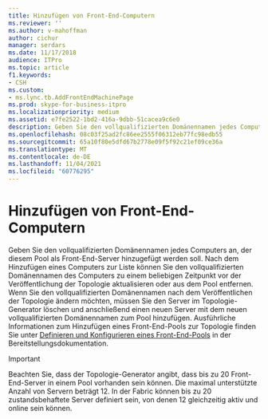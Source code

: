 ```yaml
---
title: Hinzufügen von Front-End-Computern
ms.reviewer: ''
ms.author: v-mahoffman
author: cichur
manager: serdars
ms.date: 11/17/2018
audience: ITPro
ms.topic: article
f1.keywords:
- CSH
ms.custom:
- ms.lync.tb.AddFrontEndMachinePage
ms.prod: skype-for-business-itpro
ms.localizationpriority: medium
ms.assetid: e7fe2522-1bd2-416a-9dbb-51cacea9c6e0
description: Geben Sie den vollqualifizierten Domänennamen jedes Computers an, der diesem Pool als Front-End-Server hinzugefügt werden soll. Nach dem Hinzufügen eines Computers zur Liste können Sie den vollqualifizierten Domänennamen des Computers zu einem beliebigen Zeitpunkt vor der Veröffentlichung der Topologie aktualisieren oder aus dem Pool entfernen. Wenn Sie den vollqualifizierten Domänennamen nach dem Veröffentlichen der Topologie ändern möchten, müssen Sie den Server im Topologie-Generator löschen und anschließend einen neuen Server mit dem neuen vollqualifizierten Domänennamen zum Pool hinzufügen. Ausführliche Informationen zum Hinzufügen eines Front-End-Pools zur Topologie finden Sie unter Definieren und Konfigurieren eines Front-End-Pools in der Bereitstellungsdokumentation.
ms.openlocfilehash: 08c03f25ad2fc86ee2555f06312eb77fc98edb55
ms.sourcegitcommit: 65a10f80e5dfd67b2778e09f5f92c21ef09ce36a
ms.translationtype: MT
ms.contentlocale: de-DE
ms.lasthandoff: 11/04/2021
ms.locfileid: "60776295"
---
```

# <a name="add-front-end-machine"></a>Hinzufügen von Front-End-Computern

Geben Sie den vollqualifizierten Domänennamen jedes Computers an, der diesem Pool als Front-End-Server hinzugefügt werden soll. Nach dem Hinzufügen eines Computers zur Liste können Sie den vollqualifizierten Domänennamen des Computers zu einem beliebigen Zeitpunkt vor der Veröffentlichung der Topologie aktualisieren oder aus dem Pool entfernen. Wenn Sie den vollqualifizierten Domänennamen nach dem Veröffentlichen der Topologie ändern möchten, müssen Sie den Server im Topologie-Generator löschen und anschließend einen neuen Server mit dem neuen vollqualifizierten Domänennamen zum Pool hinzufügen. Ausführliche Informationen zum Hinzufügen eines Front-End-Pools zur Topologie finden Sie unter [Definieren und Konfigurieren eines Front-End-Pools](/previous-versions/office/lync-server-2013/lync-server-2013-define-and-configure-a-front-end-pool-or-standard-edition-server) in der Bereitstellungsdokumentation.

> [!IMPORTANT]
> Beachten Sie, dass der Topologie-Generator angibt, dass bis zu 20 Front-End-Server in einem Pool vorhanden sein können. Die maximal unterstützte Anzahl von Servern beträgt 12. In der Fabric können bis zu 20 zustandsbehaftete Server definiert sein, von denen 12 gleichzeitig aktiv und online sein können.
